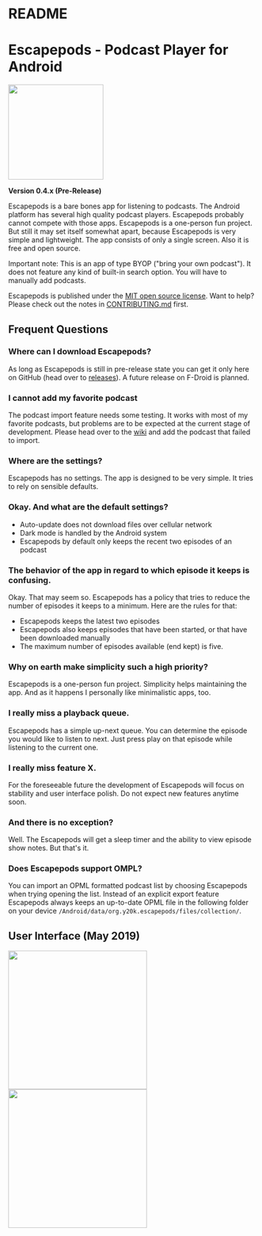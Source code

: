 README
======

# Escapepods - Podcast Player for Android
<img src="https://raw.githubusercontent.com/y20k/escapepods/master/app/src/main/res/mipmap-xxxhdpi/ic_launcher_round.png" width="192" />

**Version 0.4.x (Pre-Release)**

Escapepods is a bare bones app for listening to podcasts. The Android platform has several high quality podcast players. Escapepods probably cannot compete with those apps. Escapepods is a one-person fun project. But still it may set itself somewhat apart, because Escapepods is very simple and lightweight. The app consists of only a single screen. Also it is free and open source.

Important note: This is an app of type BYOP ("bring your own podcast"). It does not feature any kind of built-in search option. You will have to manually add podcasts.

Escapepods is published under the [MIT open source license](https://opensource.org/licenses/MIT). Want to help? Please check out the notes in [CONTRIBUTING.md](https://github.com/y20k/escapepods/blob/master/CONTRIBUTE.md) first.


## Frequent Questions

### Where can I download Escapepods?
As long as Escapepods is still in pre-release state you can get it only here on GitHub (head over to [releases](https://github.com/y20k/escapepods/releases)). A future release on F-Droid is planned.

### I cannot add my favorite podcast
The podcast import feature needs some testing. It works with most of my favorite podcasts, but problems are to be expected at the current stage of development. Please head over to the [wiki](https://github.com/y20k/escapepods/wiki) and add the podcast that failed to import.

### Where are the settings?
Escapepods has no settings. The app is designed to be very simple. It tries to rely on sensible defaults.

### Okay. And what are the default settings?
- Auto-update does not download files over cellular network
- Dark mode is handled by the Android system
- Escapepods by default only keeps the recent two episodes of an podcast

### The behavior of the app in regard to which episode it keeps is confusing.
Okay. That may seem so. Escapepods has a policy that tries to reduce the number of episodes it keeps to a minimum. Here are the rules for that:
- Escapepods keeps the latest two episodes
- Escapepods also keeps episodes that have been started, or that have been downloaded manually
- The maximum number of episodes available (end kept) is five.

### Why on earth make simplicity such a high priority?
Escapepods is a one-person fun project. Simplicity helps maintaining the app. And as it happens I personally like minimalistic apps, too.

### I really miss a playback queue.
Escapepods has a simple up-next queue. You can determine the episode you would like to listen to next. Just press play on that episode while listening to the current one.

### I really miss feature X.
For the foreseeable future the development of Escapepods will focus on stability and user interface polish. Do not expect new features anytime soon.

### And there is no exception?
Well. The Escapepods will get a sleep timer and the ability to view episode show notes. But that's it.

### Does Escapepods support OMPL?
You can import an OPML formatted podcast list by choosing Escapepods when trying opening the list. Instead of an explicit export feature Escapepods always keeps an up-to-date OPML file in the following folder on your device `/Android/data/org.y20k.escapepods/files/collection/`.

## User Interface (May 2019)
<img src="https://raw.githubusercontent.com/y20k/escapepods/master/assets/ui-screenshot-001-2019-05.png" width="280" /><img src="https://raw.githubusercontent.com/y20k/escapepods/master/assets/ui-screenshot-002-2019-05.png" width="280" />
